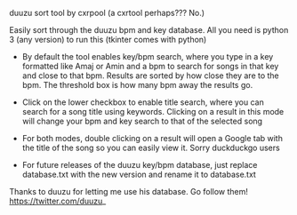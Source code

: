 duuzu sort tool by cxrpool (a cxrtool perhaps??? No.)

Easily sort through the duuzu bpm and key database. All you need is python 3 (any version) to run this (tkinter comes with python)

- By default the tool enables key/bpm search, where you type in a key formatted like Amaj or Amin and a bpm to search for songs in that key and close to that bpm. 
  Results are sorted by how close they are to the bpm. The threshold box is how many bpm away the results go.
- Click on the lower checkbox to enable title search, where you can search for a song title using keywords.
  Clicking on a result in this mode will change your bpm and key search to that of the selected song
- For both modes, double clicking on a result will open a Google tab with the title of the song so you can easily view it. Sorry duckduckgo users

- For future releases of the duuzu key/bpm database, just replace database.txt with the new version and rename it to database.txt

Thanks to duuzu for letting me use his database. Go follow them! https://twitter.com/duuzu_
